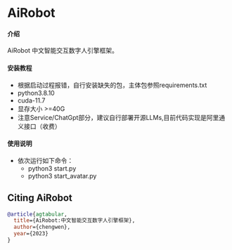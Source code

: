# AiRobot

#### 介绍 
AiRobot 中文智能交互数字人引擎框架。
 
#### 安装教程
- 根据启动过程报错，自行安装缺失的包，主体包参照requirements.txt
- python3.8.10
- cuda-11.7
- 显存大小 >=40G
- 注意Service/ChatGpt部分，建议自行部署开源LLMs,目前代码实现是阿里通义接口（收费）

#### 使用说明
- 依次运行如下命令：
  - python3 start.py
  - python3 start_avatar.py

## Citing AiRobot

```bibtex
@article{agtabular,
  title={AiRobot:中文智能交互数字人引擎框架},
  author={chengwen}, 
  year={2023}
}
``` 